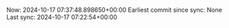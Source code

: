 Now: 2024-10-17 07:37:48.898650+00:00 Earliest commit since sync: None Last sync: 2024-10-17 07:22:54+00:00
